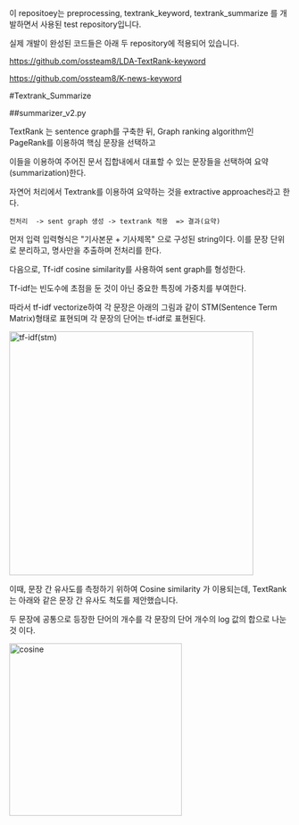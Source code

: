 이 repositoey는 preprocessing, textrank_keyword, textrank_summarize 를 개발하면서 사용된 test repository입니다.

실제 개발이 완성된 코드들은 아래 두 repository에 적용되어 있습니다.

https://github.com/ossteam8/LDA-TextRank-keyword 

https://github.com/ossteam8/K-news-keyword

#Textrank_Summarize

##summarizer_v2.py

TextRank 는 sentence graph를 구축한 뒤, Graph ranking algorithm인 PageRank를 이용하여 핵심 문장을 선택하고 

이들을 이용하여 주어진 문서 집합내에서 대표할 수 있는 문장들을 선택하여 요약(summarization)한다. 

자연어 처리에서 Textrank를 이용하여 요약하는 것을 extractive approaches라고 한다.

```
전처리  -> sent graph 생성 -> textrank 적용  => 결과(요약)
```

먼저 입력 입력형식은 "기사본문 + 기사제목" 으로 구성된 string이다. 이를 문장 단위로 분리하고, 명사만을 추출하며 전처리를 한다.

다음으로, Tf-idf cosine similarity를 사용하여 sent graph를 형성한다.

Tf-idf는 빈도수에 초점을 둔 것이 아닌 중요한 특징에 가중치를 부여한다.

따라서 tf-idf vectorize하여 각 문장은 아래의 그림과 같이 STM(Sentence Term Matrix)형태로 표현되며 각 문장의 단어는 tf-idf로 표현된다.

<img width="437" alt="tf-idf(stm)" src="https://user-images.githubusercontent.com/80442377/121154072-94ef9e00-c881-11eb-8d30-6d0cf9021b38.png">

이때, 문장 간 유사도를 측정하기 위하여 Cosine similarity 가 이용되는데, TextRank 는 아래와 같은 문장 간 유사도 척도를 제안했습니다. 

두 문장에 공통으로 등장한 단어의 개수를 각 문장의 단어 개수의 log 값의 합으로 나눈 것 이다.

<img width="309" alt="cosine" src="https://user-images.githubusercontent.com/80442377/121154131-a89b0480-c881-11eb-8649-efee1f71910e.png">

